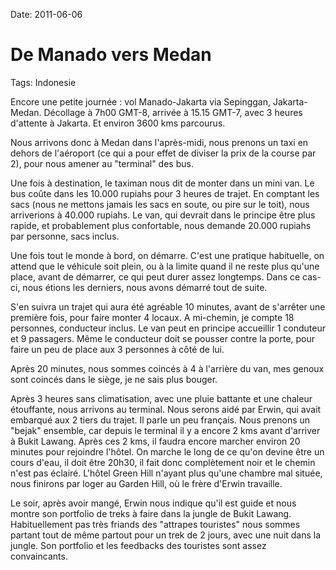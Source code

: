 Date: 2011-06-06
# De Manado vers Medan
Tags: Indonesie

Encore une petite journée : vol Manado-Jakarta via Sepinggan, Jakarta-Medan. Décollage à 7h00 GMT-8, arrivée à 15.15 GMT-7, avec 3 heures d'attente à Jakarta. Et environ 3600 kms parcourus.

Nous arrivons donc à Medan dans l'après-midi, nous prenons un taxi en dehors de l'aéroport (ce qui a pour effet de diviser la prix de la course par 2), pour nous amener au "terminal" des bus.

Une fois à destination, le taximan nous dit de monter dans un mini van. Le bus coûte dans les 10.000 rupiahs pour 3 heures de trajet. En comptant les sacs (nous ne mettons jamais les sacs en soute, ou pire sur le toit), nous arriverions à 40.000 rupiahs. Le van, qui devrait dans le principe être plus rapide, et probablement plus confortable, nous demande 20.000 rupiahs par personne, sacs inclus.

Une fois tout le monde à bord, on démarre. C'est une pratique habituelle, on attend que le véhicule soit plein, ou à la limite quand il ne reste plus qu'une place, avant de démarrer, ce qui peut durer assez longtemps. Dans ce cas-ci, nous étions les derniers, nous avons démarré tout de suite.

S'en suivra un trajet qui aura été agréable 10 minutes, avant de s'arrêter une première fois, pour faire monter 4 locaux. A mi-chemin, je compte 18 personnes, conducteur inclus. Le van peut en principe accueillir 1 conduteur et 9 passagers. Même le conducteur doit se pousser contre la porte, pour faire un peu de place aux 3 personnes à côté de lui.

Après 20 minutes, nous sommes coincés à 4 à l'arrière du van, mes genoux sont coincés dans le siège, je ne sais plus bouger.

Après 3 heures sans climatisation, avec une pluie battante et une chaleur étouffante, nous arrivons au terminal. Nous serons aidé par Erwin, qui avait embarqué aux 2 tiers du trajet. Il parle un peu français. Nous prenons un "bejak" ensemble, car depuis le terminal il y a encore 2 kms avant d'arriver à Bukit Lawang. Après ces 2 kms, il faudra encore marcher environ 20 minutes pour rejoindre l'hôtel. On marche le long de ce qu'on devine être un cours d'eau, il doit être 20h30, il fait donc complètement noir et le chemin n'est pas éclairé. L'hôtel Green Hill n'ayant plus qu'une chambre mal située, nous finirons par loger au Garden Hill, où le frère d'Erwin travaille.

Le soir, après avoir mangé, Erwin nous indique qu'il est guide et nous montre son portfolio de treks à faire dans la jungle de Bukit Lawang. Habituellement pas très friands des "attrapes touristes" nous sommes partant tout de même partout pour un trek de 2 jours, avec une nuit dans la jungle. Son portfolio et les feedbacks des touristes sont assez convaincants.